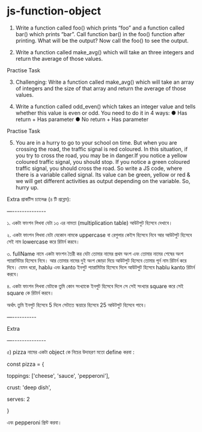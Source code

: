 # js-function-object

1) Write a function called foo() which prints “foo” and a function called bar() which prints
“bar”. Call function bar() in the foo() function after printing. What will be the output? Now call
the foo() to see the output.

2) Write a function called make_avg() which will take an three integers and return the
average of those values.

Practise Task

3) Challenging: Write a function called make_avg() which will take an array of integers and
the size of that array and return the average of those values.

4) Write a function called odd_even() which takes an integer value and tells whether this
value is even or odd. You need to do it in 4 ways:
● Has return + Has parameter
● No return + Has parameter

Practise Task

5) You are in a hurry to go to your school on time. But when you are crossing the road, the
traffic signal is red coloured. In this situation, if you try to cross the road, you may be in
danger.If you notice a yellow coloured traffic signal, you should stop. If you notice a green
coloured traffic signal, you should cross the road. So write a JS code, where there is a
variable called signal. Its value can be green, yellow or red & we will get different activities as
output depending on the variable. So, hurry up.













Extra প্রাকটিস চ্যালেঞ্জ (৪ টি প্রব্লেম): 

—--------------

১. একটা ফাংশন লিখবা যেটা ১৩ এর নামতা (multiplication table) আউটপুট হিসেবে দেখাবে। 



২. একটা ফাংশন লিখবা যেটা যেকোন নামকে uppercase বা রেগুলার কেইস হিসেবে নিবে আর আউটপুট হিসেবে সেই নাম lowercase করে রিটার্ন করবে।



৩. fullName নামে একটা ফাংশন তৈরী কর যেটা তোমার নামের প্রথম অংশ এবং তোমার নামের শেষের অংশ প্যারামিটার হিসেবে নিবে। আর তোমার নামের দুই অংশ জোড়া দিয়ে আউটপুট হিসেবে তোমার পূর্ন নাম রিটার্ন করে দিবে। যেমন ধরো, hablu এবং kanto ইনপুট প্যারামিটার হিসেবে দিলে আউটপুট হিসেবে hablu kanto রিটার্ন করবে। 



৪. একটা ফাংশন লিখবা যেটাকে তুমি কোন সংখ্যাকে ইনপুট হিসেবে দিলে সে সেই সংখ্যার square করে সেই square কে রিটার্ন করবে।

অর্থাৎ তুমি ইনপুট হিসেবে 5 দিলে সেটাতে স্কয়ারে হিসেবে 25 আউটপুট হিসেবে পাবে।  







—----------

Extra

—--------------

৫) pizza নামের একটা object কে নিচের উদাহরণ মতো define করবা :



const pizza = {

 toppings: ['cheese', 'sauce', 'pepperoni'],

 crust: 'deep dish',

 serves: 2

}

এবং pepperoni প্রিন্ট করবা।

